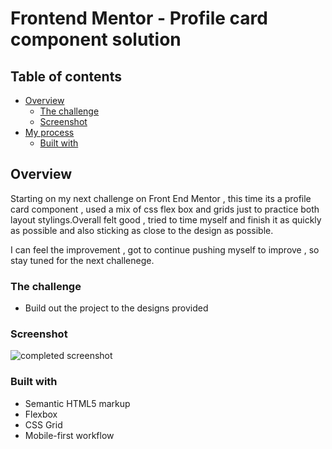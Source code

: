# Frontend Mentor - Profile card component solution

## Table of contents

- [Overview](#overview)
  - [The challenge](#the-challenge)
  - [Screenshot](#screenshot)
- [My process](#my-process)
  - [Built with](#built-with)

## Overview

Starting on my next challenge on Front End Mentor , this time its a profile card component , used a mix of css flex box and grids just to practice both layout stylings.Overall felt good , tried to time myself and finish it as quickly as possible and also sticking as close to the design as possible.

I can feel the improvement , got to continue pushing myself to improve , so stay tuned for the next challenege.

### The challenge

- Build out the project to the designs provided

### Screenshot
![completed screenshot](https://user-images.githubusercontent.com/63656708/137755822-ba93bcb6-3668-402f-919f-43b2a6797b7c.png)


### Built with

- Semantic HTML5 markup
- Flexbox
- CSS Grid
- Mobile-first workflow
